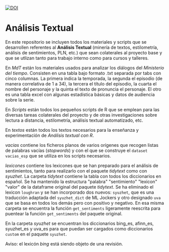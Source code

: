 [![DOI](https://zenodo.org/badge/DOI/10.5281/zenodo.1195652.svg)](https://doi.org/10.5281/zenodo.1195652)

# Análisis Textual
En este repositorio se incluyen todos los materiales y scripts que se desarrollen referentes al **Análisis Textual** (minería de textos, estilometría, análisis de sentimientos, PLN, etc.) que sean colaterales al proyecto base y que se utlizan tanto para trabajo interno como para cursos y talleres.

En *MdT* están los materiales usados para analizar los diálogos del _Ministerio del tiempo_. Consisten en una tabla bajo formato .txt separada por tabs con cinco columnas. La primera indica la temporada, la segunda el episodio (de manera correlativa de 1 a 34), la tercera el título del episodio, la cuarta el nombre del personaje y la quinta el texto de pronuncia el personaje. El otro es una tabla excel con algunas estadística básicas y datos de audiencia sobre la serie.

En *Scripts* están todos los pequeños scripts de R que se emplean para las diversas tareas colaterales del proyecto y de otras investigaciones sobre lectura a distancia, estilometría, análisis textual automatizado, etc.

En *textos* están todos los textos necesarios para la enseñanza y experimentación de _Análisis textual con R_.

*vacias* contiene los ficheros planos de varios orígenes que recogen listas de palabras vacías (_stopwords_) y con el que se construye el `dataset vacias_esp` que se utiliza en los scripts necesarios.

*lexicones* contiene los lexicones que se han preparado para el análisis de sentimientos, tanto para realizarlo con el paquete _tidytext_ como con _syuzhet_. La carpeta _tidytext_ contiene la tabla con todos los diccionarios en español. Se ha mantenido la estructura "palabra" "sentimiento" "lexicon" "valor" de la dataframe original del paquete _tidytext_. Se ha eliminado el lexicon `loughran` y se han incorporado dos nuevos: `syuzhet`, que es una traducción adaptada del `syuzhet_dict` de ML Jockers y otro designado `uva` que se basa en todos los demás pero con positivo y negativo. En esa misma carpeta se encuentra la función `get_sentiments` ligeramente reescrita para puentear la función `get_sentiments` del paquete original.

En la carpeta _syuzhet_ se encuentran los diccionarios bing\_es, afinn\_es, syuzhet\_es y uva\_es para que puedan ser cargados como diccionarios `custom` en el paquete `syuzhet`.

Aviso: el lexicón *bing* está siendo objeto de una revisión.

